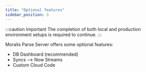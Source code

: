 ```yaml
---
title: "Optional features"
sidebar_position: 3
---
```


:::caution Important
The completion of both local and production environment setups is required to continue.
:::

Moralis Parse Server offers some optional features:

- DB Dashboard (recommended)
- Syncs --> Now Streams
- Custom Cloud Code
